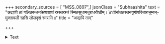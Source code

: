 +++
secondary_sources = [ "MSS_0897",]
jsonClass = "Subhaashita"
text = "अद्यापि तां गलितबन्धनकेशपाशां स्रस्तस्रजं स्मितसुधामधुराधरौष्ठीम्।  \nपीनोन्नतस्तनयुगोपरिचारुचुम्बन्- मुक्तावलीं रहसि लोलदृशं स्मरामि॥"
title = "अद्यापि ताम्"

+++

<details><summary>Text</summary>

अद्यापि तां गलितबन्धनकेशपाशां स्रस्तस्रजं स्मितसुधामधुराधरौष्ठीम्।  
पीनोन्नतस्तनयुगोपरिचारुचुम्बन्- मुक्तावलीं रहसि लोलदृशं स्मरामि॥
</details>
